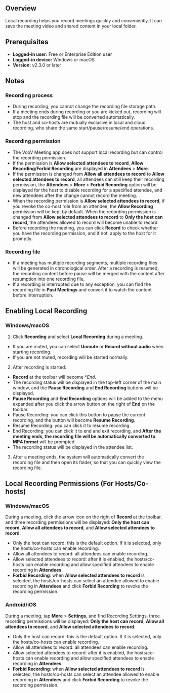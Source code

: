 ## Overview
Local recording helps you record meetings quickly and conveniently. It can save the meeting video and shared content in your local folder.

## Prerequisites
- **Logged-in user:** Free or Enterprise Edition user
- **Logged-in device:** Windows or macOS
- **Version:** v2.3.0 or later

## Notes
### Recording process
- During recording, you cannot change the recording file storage path.
- If a meeting ends during recording or you are kicked out, recording will stop and the recording file will be converted automatically.
- The host and co-hosts are mutually exclusive in local and cloud recording, who share the same start/pause/resume/end operations.

### Recording permission
- The VooV Meeting app does not support local recording but can control the recording permission.
- If the permission is **Allow selected attendees to record**, **Allow Recording/Forbid Recording** are displayed in **Attendees** > **More**.
- If the permission is changed from **Allow all attendees to record** to **Allow selected attendees to record**, all attendees can still keep their recording permission, the **Attendees** > **More** > **Forbid Recording** option will be displayed for the host to disable recording for a specified attendee, and new attendees after the change cannot record the meeting.
- When the recording permission is **Allow selected attendees to record**, if you revoke the co-host role from an attendee, the **Allow Recording** permission will be kept by default. When the recording permission is changed from **Allow selected attendees to record** to **Only the host can record**, the attendees allowed to record will become unable to record.
- Before recording the meeting, you can click **Record** to check whether you have the recording permission, and if not, apply to the host for it promptly.

### Recording file
- If a meeting has multiple recording segments, multiple recording files will be generated in chronological order. After a recording is resumed, the recording content before pause will be merged with the content after resumption into one recording file.
- If a recording is interrupted due to any exception, you can find the recording file in **Past Meetings** and convert it to watch the content before interruption.


## Enabling Local Recording
### Windows/macOS
1. Click **Recording** and select **Local Recording** during a meeting.
 - If you are muted, you can select **Unmute** or **Record without audio** when starting recording.
 - If you are not muted, recording will be started normally.
2. After recording is started:
 - **Record** at the toolbar will become **End*.
 - The recording status will be displayed in the top-left corner of the main window, and the **Pause Recording** and **End Recording** buttons will be displayed.
 - **Pause Recording** and **End Recording** options will be added to the menu expanded after you click the arrow button on the right of **End** on the toolbar.
 - Pause Recording: you can click this button to pause the current recording, and the button will become **Resume Recording**.
 - Resume Recording: you can click it to resume recording.
 - End Recording: you can click it to end and exit recording, and **After the meeting ends, the recording file will be automatically converted to MP4 format** will be prompted.
 - The recording status will be displayed in the attendee list.
3. After a meeting ends, the system will automatically convert the recording file and then open its folder, so that you can quickly view the recording file.

## Local Recording Permissions (For Hosts/Co-hosts)

### Windows/macOS
During a meeting, click the arrow icon on the right of **Record** at the toolbar, and three recording permissions will be displayed: **Only the host can record**, **Allow all attendees to record**, and **Allow selected attendees to record**.
- Only the host can record: this is the default option. If it is selected, only the hosts/co-hosts can enable recording.
- Allow all attendees to record: all attendees can enable recording.
- Allow selected attendees to record: after it is enabled, the hosts/co-hosts can enable recording and allow specified attendees to enable recording in **Attendees**.
- **Forbid Recording**: when **Allow selected attendees to record** is selected, the hosts/co-hosts can select an attendee allowed to enable recording in **Attendees** and click **Forbid Recording** to revoke the recording permission.

### Android/iOS
During a meeting, tap **More** > **Settings**, and find Recording Settings, three recording permissions will be displayed: **Only the host can record**, **Allow all attendees to record**, and **Allow selected attendees to record**.
- Only the host can record: this is the default option. If it is selected, only the hosts/co-hosts can enable recording.
- Allow all attendees to record: all attendees can enable recording.
- Allow selected attendees to record: after it is enabled, the hosts/co-hosts can enable recording and allow specified attendees to enable recording in **Attendees**.
- **Forbid Recording**: when **Allow selected attendees to record** is selected, the hosts/co-hosts can select an attendee allowed to enable recording in **Attendees** and click **Forbid Recording** to revoke the recording permission.

